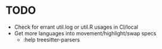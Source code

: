 # TODO

* Check for errant util.log or util.R usages in CI/local
* Get more languages into movement/highlight/swap specs
    * :help treesitter-parsers
